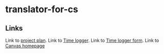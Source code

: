 # translator-for-cs
## Links
  Link to [project plan](https://www.overleaf.com/6323144113jcsngcnbmccj). 
  Link to [Time logger](https://docs.google.com/spreadsheets/d/1a0OQRmzVjDsPEdjvCRKHhhaHO9mvAxnJZMk9ID5Os-4/edit#gid=0). 
  Link to [Time logger form](https://docs.google.com/forms/d/e/1FAIpQLSc3dfyLXUqtjVr4IPM2VsCDT3viFpp6_XFY63GqIomu61FS5w/viewform). 
  Link to [Canvas homepage](https://chalmers.instructure.com/groups/30462)
 
